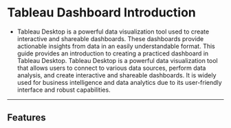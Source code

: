 # Tableau Dashboard Introduction

  - Tableau Desktop is a powerful data visualization tool used to create interactive and shareable dashboards. These dashboards provide actionable insights from data in an easily understandable format. 
    This guide provides an introduction to creating a practiced dashboard in Tableau Desktop. Tableau Desktop is a powerful data visualization tool that allows users to connect to various data sources, 
    perform data analysis, and create interactive and shareable dashboards. It is widely used for business intelligence and data analytics due to its user-friendly interface and robust capabilities.
---

## Features

  
